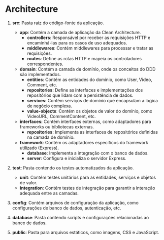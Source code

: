 # Architecture

1. **src**: Pasta raiz do código-fonte da aplicação.

   - **app**: Contém a camada de aplicação da Clean Architecture.
     - **controllers**: Responsável por receber as requisições HTTP e encaminhá-las para os casos de uso adequados.
     - **middlewares**: Contém middlewares para processar e tratar as requisições.
     - **routes**: Define as rotas HTTP e mapeia os controladores correspondentes.
   - **domain**: Contém a camada de domínio, onde os conceitos do DDD são implementados.
     - **entities**: Contém as entidades do domínio, como User, Video, Comment, etc.
     - **repositories**: Define as interfaces e implementações dos repositórios que lidam com a persistência de dados.
     - **services**: Contém serviços de domínio que encapsulam a lógica de negócio complexa.
     - **value-objects**: Contém os objetos de valor do domínio, como VideoURL, CommentContent, etc.
   - **interfaces**: Contém interfaces externas, como adaptadores para frameworks ou bibliotecas externas.
     - **repositories**: Implementa as interfaces de repositórios definidas na camada de domínio.
   - **framework**: Contém os adaptadores específicos do framework utilizado (Express).
     - **database**: Implementa a integração com o banco de dados.
     - **server**: Configura e inicializa o servidor Express.

2. **test**: Pasta contendo os testes automatizados da aplicação.

   - **unit**: Contém testes unitários para as entidades, serviços e objetos de valor.
   - **integration**: Contém testes de integração para garantir a interação adequada entre as camadas.

3. **config**: Contém arquivos de configuração da aplicação, como configurações de banco de dados, autenticação, etc.

4. **database**: Pasta contendo scripts e configurações relacionadas ao banco de dados.

5. **public**: Pasta para arquivos estáticos, como imagens, CSS e JavaScript.
